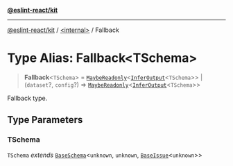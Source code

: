 [**@eslint-react/kit**](../../README.md)

***

[@eslint-react/kit](../../README.md) / [\<internal\>](../README.md) / Fallback

# Type Alias: Fallback\<TSchema\>

> **Fallback**\<`TSchema`\> = [`MaybeReadonly`](MaybeReadonly.md)\<[`InferOutput`](InferOutput.md)\<`TSchema`\>\> \| (`dataset`?, `config`?) => [`MaybeReadonly`](MaybeReadonly.md)\<[`InferOutput`](InferOutput.md)\<`TSchema`\>\>

Fallback type.

## Type Parameters

### TSchema

`TSchema` *extends* [`BaseSchema`](../interfaces/BaseSchema.md)\<`unknown`, `unknown`, [`BaseIssue`](../interfaces/BaseIssue.md)\<`unknown`\>\>
